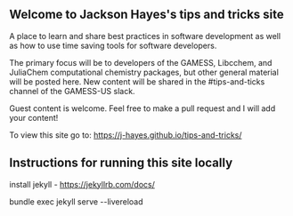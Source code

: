 ## Welcome to Jackson Hayes's tips and tricks site
A place to learn and share best practices in software development as well as how to use time saving tools for software developers. 

The primary focus will be to developers of the GAMESS, Libcchem, and JuliaChem computational chemistry packages, but other general material will be posted here. New content will be shared in the #tips-and-ticks channel of the GAMESS-US slack. 

Guest content is welcome. Feel free to make a pull request and I will add your content! 

To view this site go to: https://j-hayes.github.io/tips-and-tricks/

## Instructions for running this site locally 
install jekyll - https://jekyllrb.com/docs/

bundle exec jekyll serve --livereload